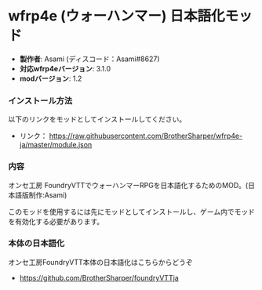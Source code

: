 # wfrp4e (ウォーハンマー) 日本語化モッド

* **製作者**: Asami (ディスコード：Asami#8627)
* **対応wfrp4eバージョン**: 3.1.0
* **modバージョン**: 1.2

### インストール方法

以下のリンクをモッドとしてインストールしてください。

* リンク： https://raw.githubusercontent.com/BrotherSharper/wfrp4e-ja/master/module.json

### 内容
オンセ工房 FoundryVTTでウォーハンマーRPGを日本語化するためのMOD。(日本語版制作:Asami)

このモッドを使用するには先にモッドとしてインストールし、ゲーム内でモッドを有効化する必要があります。

### 本体の日本語化
オンセ工房FoundryVTT本体の日本語化はこちらからどうぞ

* https://github.com/BrotherSharper/foundryVTTja
